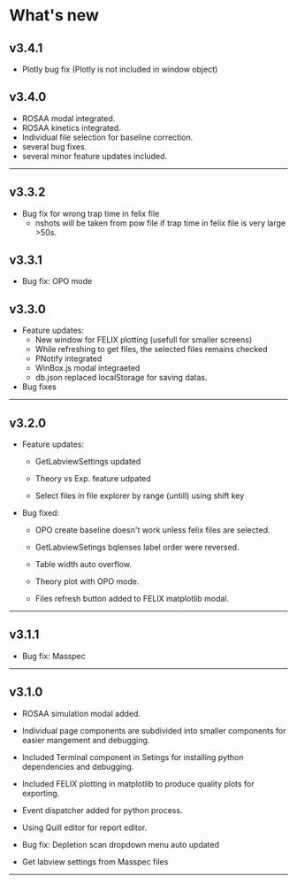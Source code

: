 # What's new

## v3.4.1
- Plotly bug fix (Plotly is not included in window object)
## v3.4.0
- ROSAA modal integrated.
- ROSAA kinetics integrated.
- Individual file selection for baseline correction.
- several bug fixes.
- several minor feature updates included.

---
## v3.3.2
- Bug fix for wrong trap time in felix file 
    - nshots will be taken from pow file if trap time in felix file is very large >50s.

## v3.3.1
- Bug fix: OPO mode
## v3.3.0

- Feature updates:
    - New window for FELIX plotting (usefull for smaller screens)
    - While refreshing to get files, the selected files remains checked
    - PNotify integrated
    - WinBox.js modal integraeted
    - db.json replaced localStorage for saving datas.
- Bug fixes    
---
## v3.2.0

- Feature updates:
    - GetLabviewSettings updated
    - Theory vs Exp. feature udpated

    - Select files in file explorer by range (untill) using shift key


- Bug fixed: 
    - OPO create baseline doesn't work unless felix files are selected.
    - GetLabviewSetings bqlenses label order were reversed.
    - Table width auto overflow.
    - Theory plot with OPO mode.

    - Files refresh button added to FELIX matplotlib modal.    
---
## v3.1.1

- Bug fix: Masspec

---


## v3.1.0

- ROSAA simulation modal added.

- Individual page components are subdivided into smaller components for easier mangement and debugging.
- Included Terminal component in Setings for installing python dependencies and debugging.
- Included FELIX plotting in matplotlib to produce quality plots for exporting.


- Event dispatcher added for python process.

- Using Quill editor for report editor.
- Bug fix: Depletion scan dropdown menu auto updated

- Get labview settings from Masspec files
---